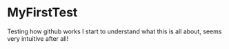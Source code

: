 # MyFirstTest
Testing how github works
I start to understand what this is all about, seems very intuitive after all!
